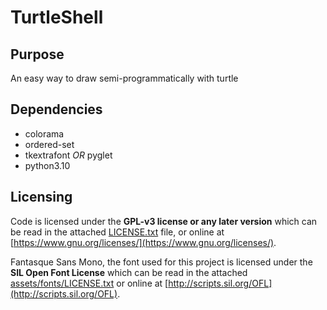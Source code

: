 # TurtleShell
## Purpose
An easy way to draw semi-programmatically with turtle
## Dependencies
* colorama
* ordered-set
* tkextrafont *OR* pyglet
* python3.10
## Licensing
Code is licensed under the **GPL-v3 license or any later version** which can be read
in the attached [LICENSE.txt](LICENSE.txt) file, or online at
[https://www.gnu.org/licenses/](https://www.gnu.org/licenses/).

Fantasque Sans Mono, the font used for this project is licensed
under the **SIL Open Font License** which can be read in the
attached [assets/fonts/LICENSE.txt](assets/fonts/LICENSE.txt) or online at
[http://scripts.sil.org/OFL](http://scripts.sil.org/OFL).